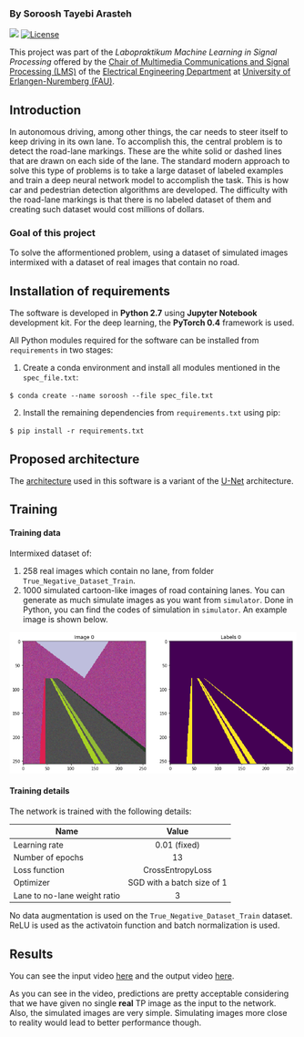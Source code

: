 
### By Soroosh Tayebi Arasteh

[![](https://img.shields.io/badge/contributions-welcome-brightgreen.svg?style=flat)](https://github.com/starasteh/lane-detection/pulls)
[![License](https://img.shields.io/badge/License-Apache%202.0-blue.svg)](https://opensource.org/licenses/Apache-2.0)



This project was part of the *Labopraktikum Machine Learning in Signal Processing* offered by the [Chair of Multimedia Communications and Signal Processing (LMS)](https://www.lms.tf.fau.eu/) of the [Electrical Engineering Department](https://www.eei.tf.fau.de/) at [University of Erlangen-Nuremberg (FAU)](https://www.fau.eu/).


Introduction
------
In autonomous driving, among other things, the car needs to steer itself to keep driving in its own lane. To accomplish this, the central problem is to detect the road-lane markings. These are the white solid or dashed lines that are drawn on each side of the lane. 
The standard modern approach to solve this type of problems is to take a large dataset of labeled examples and train a deep neural network model to accomplish the task. This is how car and pedestrian detection algorithms are developed. The difficulty with the road-lane markings is that there is no labeled dataset of them and creating such dataset would cost millions of dollars. 
### Goal of this project 
To solve the afformentioned problem, using a dataset of simulated images intermixed with a dataset of real images that contain no road.

Installation of requirements
------

The software is developed in **Python 2.7** using **Jupyter Notebook** development kit. For the deep learning, the **PyTorch 0.4** framework is used.

All Python modules required for the software can be installed from `requirements` in two stages:
1. Create a conda environment and install all modules mentioned in the `spec_file.txt`:

`$ conda create --name soroosh --file spec_file.txt`

2. Install the remaining dependencies from `requirements.txt` using pip:

`$ pip install -r requirements.txt`


Proposed architecture
------
The [architecture](https://github.com/starasteh/lane-detection/blob/master/models/Architecture.pdf) used in this software is a variant of the [U-Net](https://arxiv.org/pdf/1505.04597.pdf) architecture.


Training
------
#### Training data
Intermixed dataset of:
1. 258 real images which contain no lane, from folder `True_Negative_Dataset_Train`.
2. 1000 simulated cartoon-like images of road containing lanes. You can generate as much simulate images as you want from `simulator`. Done in Python, you can find the codes of simulation in `simulator`. An example image is shown below.

![](simulator/example.png)

#### Training details

The network is trained with the following details:

| Name        | Value           |
| ------------- |:-------------:| 
| Learning rate    | 0.01 (fixed) 
| Number of epochs | 13 
| Loss function    | CrossEntropyLoss   
| Optimizer        | SGD with a batch size of 1
| Lane to no-lane weight ratio  | 3      

No data augmentation is used on the `True_Negative_Dataset_Train` dataset. ReLU is used as the activatoin function and batch normalization is used.

Results
------
You can see the input video [here](https://github.com/SorooshTA/lane-detection/raw/master/data/input_data/Video/3911-3931.mp4) and the output video [here](https://github.com/SorooshTA/lane-detection/raw/master/data/output_data/outputvideo.mp4).

As you can see in the video, predictions are pretty acceptable considering that we have given no single **real** TP image as the input to the network. Also, the simulated images are very simple. Simulating images more close to reality would lead to better performance though. 

